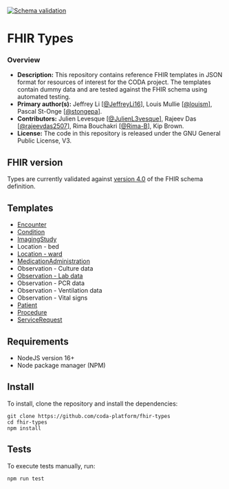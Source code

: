 [![Schema validation](https://github.com/coda-platform/fhir-types/actions/workflows/publish.yml/badge.svg)](https://github.com/coda-platform/fhir-types/actions/workflows/publish.yml)
<br />

# FHIR Types

### Overview

- **Description:** This repository contains reference FHIR templates in JSON format for resources of interest for the CODA project. The templates contain dummy data and are tested against the FHIR schema using automated testing.
- **Primary author(s):** Jeffrey Li [[@JeffreyLi16](https://github.com/JeffreyLi16)], Louis Mullie [[@louism](https://github.com/louismullie)], Pascal St-Onge [[@stongepa](https://github.com/stongepa)].
- **Contributors:** Julien Levesque [[@JulienL3vesque](https://github.com/JulienL3vesque)], Rajeev Das [[@rajeevdas2507](https://github.com/rajeevdas2507)], Rima Bouchakri [[@Rima-B](https://github.com/Rima-B)], Kip Brown.
- **License:** The code in this repository is released under the GNU General Public License, V3.

## FHIR version

Types are currently validated against [version 4.0](http://hl7.org/fhir/R4/fhir.schema.json.zip) of the FHIR schema definition.

## Templates

- [Encounter](https://github.com/coda-platform/fhir-types/blob/main/lib/templates/Encounter.js)
- [Condition](https://github.com/coda-platform/fhir-types/blob/main/lib/templates/Condition.js)
- [ImagingStudy](https://github.com/coda-platform/fhir-types/blob/main/lib/templates/ImagingStudy.js)
- Location - bed
- [Location - ward](https://github.com/coda-platform/fhir-types/blob/main/lib/templates/Location-ward.js)
- [MedicationAdministration](https://github.com/coda-platform/fhir-types/blob/main/lib/templates/MedicationAdministration.js)
- Observation - Culture data
- [Observation - Lab data](https://github.com/coda-platform/fhir-types/blob/main/lib/templates/Observation-Labs.js)
- Observation - PCR data
- Observation - Ventilation data
- Observation - Vital signs
- [Patient](https://github.com/coda-platform/fhir-types/blob/main/lib/templates/Patient.js)
- [Procedure](https://github.com/coda-platform/fhir-types/blob/main/lib/templates/Procedure.js)
- [ServiceRequest](https://github.com/coda-platform/fhir-types/blob/main/lib/templates/ServiceRequest.js)

## Requirements

- NodeJS version 16+
- Node package manager (NPM)

## Install

To install, clone the repository and install the dependencies:

```
git clone https://github.com/coda-platform/fhir-types
cd fhir-types
npm install
```

## Tests

To execute tests manually, run:

```
npm run test
```
